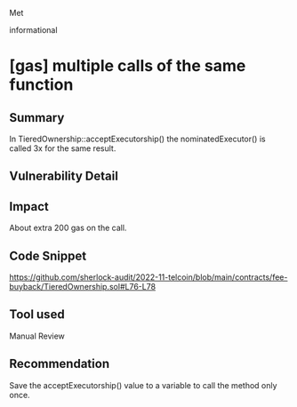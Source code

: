 Met

informational

# [gas] multiple calls of the same function

## Summary
In TieredOwnership::acceptExecutorship() the nominatedExecutor() is called 3x for the same result.

## Vulnerability Detail

## Impact
About extra 200 gas on the call.

## Code Snippet
https://github.com/sherlock-audit/2022-11-telcoin/blob/main/contracts/fee-buyback/TieredOwnership.sol#L76-L78
## Tool used

Manual Review

## Recommendation
Save the acceptExecutorship() value to a variable to call the method only once.
